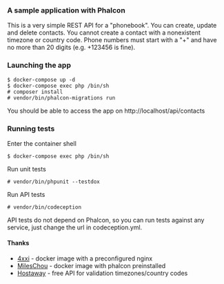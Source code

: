 ### A sample application with Phalcon

This is a very simple REST API for a "phonebook". 
You can create, update and delete contacts. 
You cannot create a contact with a nonexistent timezone or country code.
Phone numbers must start with a "+" and have no more than 20 digits (e.g. +123456 is fine).

### Launching the app

```
$ docker-compose up -d
$ docker-compose exec php /bin/sh
# composer install
# vendor/bin/phalcon-migrations run
```

You should be able to access the app on http://localhost/api/contacts


### Running tests

Enter the container shell
```
$ docker-compose exec php /bin/sh
```

Run unit tests
```
# vendor/bin/phpunit --testdox
```

Run API tests
```
# vendor/bin/codeception
```
API tests do not depend on Phalcon, so you can run tests against any service, just change the url in codeception.yml.

#### Thanks

* [4xxi](https://github.com/4xxi/docker-nginx) - docker image with a preconfigured nginx
* [MilesChou](https://github.com/MilesChou/docker-phalcon) - docker image with phalcon preinstalled
* [Hostaway](http://api.hostaway.com) - free API for validation timezones/country codes
